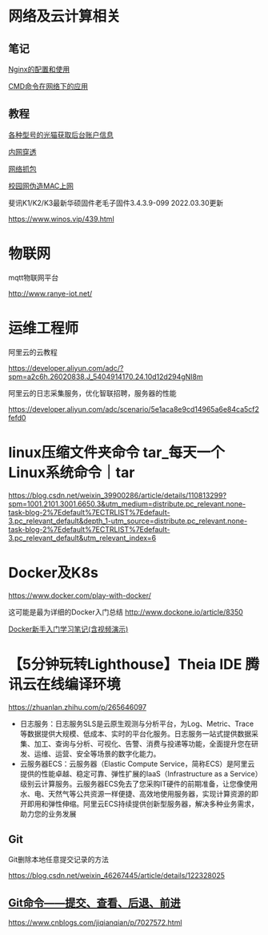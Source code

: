 # 网络及云计算相关

## 笔记

[Nginx的配置和使用](Network/Nginx.md)

[CMD命令在网络下的应用](Network/CMDtoNetwork.md)





## 教程

[各种型号的光猫获取后台账户信息](Network/Guangmao.md)

[内网穿透](Network/CitouNetwork.md)

[网络抓包](Network/CitouNetwork.md)

[校园网伪造MAC上网](Network/CitouNetwork.md)





斐讯K1/K2/K3最新华硕固件老毛子固件3.4.3.9-099  2022.03.30更新

https://www.winos.vip/439.html

# 物联网

mqtt物联网平台

http://www.ranye-iot.net/



# 运维工程师

阿里云的云教程

https://developer.aliyun.com/adc/?spm=a2c6h.26020838.J_5404914170.24.10d12d294gNI8m



阿里云的日志采集服务，优化智联招聘，服务器的性能

https://developer.aliyun.com/adc/scenario/5e1aca8e9cd14965a6e84ca5cf2fefd0

# linux压缩文件夹命令 tar_每天一个Linux系统命令｜tar

https://blog.csdn.net/weixin_39900286/article/details/110813299?spm=1001.2101.3001.6650.3&utm_medium=distribute.pc_relevant.none-task-blog-2%7Edefault%7ECTRLIST%7Edefault-3.pc_relevant_default&depth_1-utm_source=distribute.pc_relevant.none-task-blog-2%7Edefault%7ECTRLIST%7Edefault-3.pc_relevant_default&utm_relevant_index=6







# Docker及K8s

https://www.docker.com/play-with-docker/

这可能是最为详细的Docker入门总结  http://www.dockone.io/article/8350

[Docker新手入门学习笔记(含视频演示)](https://baiyue.one/archives/368.html)







# 【5分钟玩转Lighthouse】Theia IDE 腾讯云在线编译环境

https://zhuanlan.zhihu.com/p/265646097



- 日志服务：日志服务SLS是云原生观测与分析平台，为Log、Metric、Trace等数据提供大规模、低成本、实时的平台化服务。日志服务一站式提供数据采集、加工、查询与分析、可视化、告警、消费与投递等功能，全面提升您在研发、运维、运营、安全等场景的数字化能力。
- 云服务器ECS：云服务器（Elastic Compute Service，简称ECS）是阿里云提供的性能卓越、稳定可靠、弹性扩展的IaaS（Infrastructure as a Service）级别云计算服务。云服务器ECS免去了您采购IT硬件的前期准备，让您像使用水、电、天然气等公共资源一样便捷、高效地使用服务器，实现计算资源的即开即用和弹性伸缩。阿里云ECS持续提供创新型服务器，解决多种业务需求，助力您的业务发展



## Git

Git删除本地任意提交记录的方法

https://blog.csdn.net/weixin_46267445/article/details/122328025



## [Git命令——提交、查看、后退、前进](https://www.cnblogs.com/jiqianqian/p/7027572.html)

https://www.cnblogs.com/jiqianqian/p/7027572.html